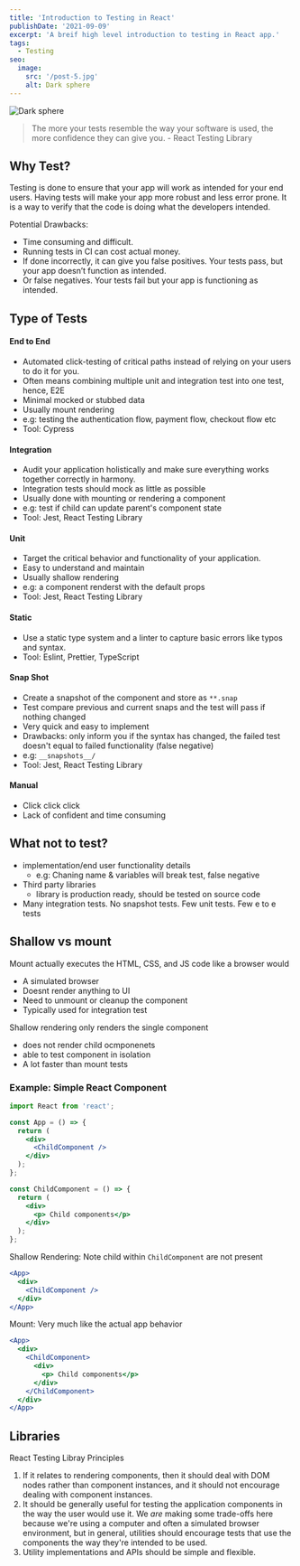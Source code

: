 ```yaml
---
title: 'Introduction to Testing in React'
publishDate: '2021-09-09'
excerpt: 'A breif high level introduction to testing in React app.'
tags:
  - Testing
seo:
  image:
    src: '/post-5.jpg'
    alt: Dark sphere
---
```


![Dark sphere](/post-5.jpg)

> The more your tests resemble the way your software is used, the more confidence they can give you. - React Testing Library

## Why Test?

Testing is done to ensure that your app will work as intended for your end users. Having tests will make your app more robust and less error prone. It is a way to verify that the code is doing what the developers intended.

Potential Drawbacks:

- Time consuming and difficult.
- Running tests in CI can cost actual money.
- If done incorrectly, it can give you false positives. Your tests pass, but your app doesn’t function as intended.
- Or false negatives. Your tests fail but your app is functioning as intended.

## Type of Tests

#### End to End

- Automated click-testing of critical paths instead of relying on your users to do it for you.
- Often means combining multiple unit and integration test into one test, hence, E2E
- Minimal mocked or stubbed data
- Usually mount rendering
- e.g: testing the authentication flow, payment flow, checkout flow etc
- Tool: Cypress

#### Integration

- Audit your application holistically and make sure everything works together correctly in harmony.
- Integration tests should mock as little as possible
- Usually done with mounting or rendering a component
- e.g: test if child can update parent's component state
- Tool: Jest, React Testing Library

#### Unit

- Target the critical behavior and functionality of your application.
- Easy to understand and maintain
- Usually shallow rendering
- e.g: a component renderst with the default props
- Tool: Jest, React Testing Library

#### Static

- Use a static type system and a linter to capture basic errors like typos and syntax.
- Tool: Eslint, Prettier, TypeScript

#### Snap Shot

- Create a snapshot of the component and store as `**.snap`
- Test compare previous and current snaps and the test will pass if nothing changed
- Very quick and easy to implement
- Drawbacks: only inform you if the syntax has changed, the failed test doesn't equal to failed functionality (false negative)
- e.g: `__snapshots__/`
- Tool: Jest, React Testing Library

#### Manual

- Click click click
- Lack of confident and time consuming

## What not to test?

- implementation/end user functionality details
  - e.g: Chaning name & variables will break test, false negative
- Third party libraries
  - library is production ready, should be tested on source code
- Many integration tests. No snapshot tests. Few unit tests. Few e to e tests

## Shallow vs mount

Mount actually executes the HTML, CSS, and JS code like a browser would

- A simulated browser
- Doesnt render anything to UI
- Need to unmount or cleanup the component
- Typically used for integration test

Shallow rendering only renders the single component

- does not render child ocmponenets
- able to test component in isolation
- A lot faster than mount tests

### Example: Simple React Component

```jsx
import React from 'react';

const App = () => {
  return (
    <div>
      <ChildComponent />
    </div>
  );
};

const ChildComponent = () => {
  return (
    <div>
      <p> Child components</p>
    </div>
  );
};
```

Shallow Rendering: Note child within `ChildComponent` are not present

```jsx
<App>
  <div>
    <ChildComponent />
  </div>
</App>
```

Mount: Very much like the actual app behavior

```jsx
<App>
  <div>
    <ChildComponent>
      <div>
        <p> Child components</p>
      </div>
    </ChildComponent>
  </div>
</App>
```

## Libraries

React Testing Libray Principles

1. If it relates to rendering components, then it should deal with DOM nodes rather than component instances, and it should not encourage dealing with component instances.
2. It should be generally useful for testing the application components in the way the user would use it. We *are* making some trade-offs here because we're using a computer and often a simulated browser environment, but in general, utilities should encourage tests that use the components the way they're intended to be used.
3. Utility implementations and APIs should be simple and flexible.
